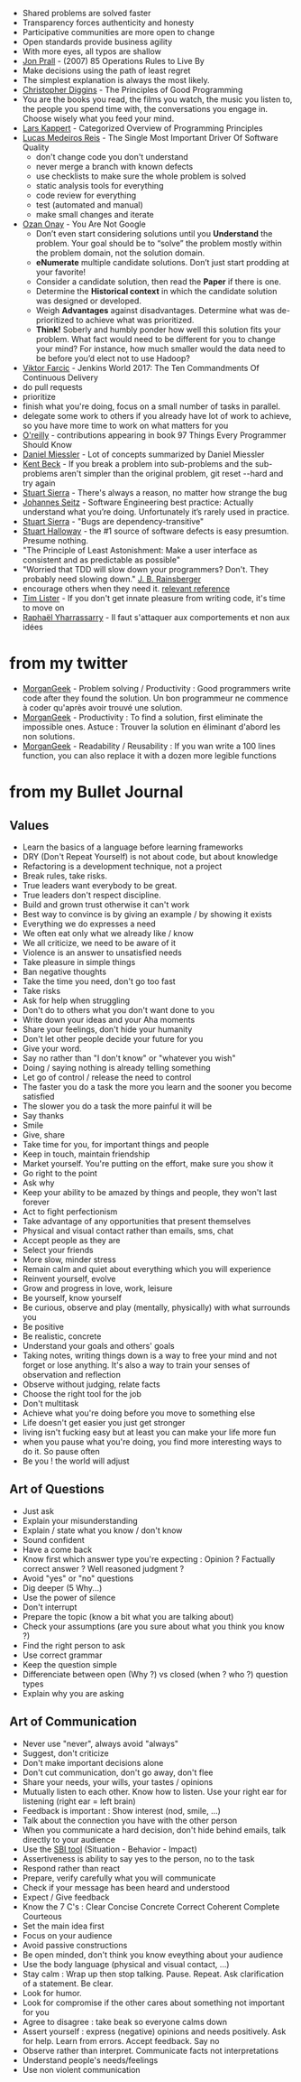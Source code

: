 * Shared problems are solved faster
* Transparency forces authenticity and honesty
* Participative communities are more open to change
* Open standards provide business agility
* With more eyes, all typos are shallow
* [Jon Prall](http://jprall.typepad.com/blog/2010/10/85-operational-rules.html) - (2007) 85 Operations Rules to Live By
* Make decisions using the path of least regret
* The simplest explanation is always the most likely.
* [Christopher Diggins](http://www.artima.com/weblogs/viewpost.jsp?thread=331531) - The Principles of Good Programming
* You are the books you read, the films you watch, the music you listen to, the people you spend time with, the conversations you engage in. Choose wisely what you feed your mind.
* [Lars Kappert](https://webpro.github.io/programming-principles/) - Categorized Overview of Programming Principles
* [Lucas Medeiros Reis](https://dev.to/iamlucasmreis/the-single-most-important-driver-of-software-quality) - The Single Most Important Driver Of Software Quality
  * don't change code you don't understand
  * never merge a branch with known defects
  * use checklists to make sure the whole problem is solved
  * static analysis tools for everything
  * code review for everything
  * test (automated and manual)
  * make small changes and iterate
* [Ozan Onay](https://blog.bradfieldcs.com/you-are-not-google-84912cf44afb) - You Are Not Google
  * Don’t even start considering solutions until you **Understand** the problem. Your goal should be to “solve” the problem mostly within the problem domain, not the solution domain.
  * **eNumerate** multiple candidate solutions. Don’t just start prodding at your favorite!
  * Consider a candidate solution, then read the **Paper** if there is one.
  * Determine the **Historical context** in which the candidate solution was designed or developed.
  * Weigh **Advantages** against disadvantages. Determine what was de-prioritized to achieve what was prioritized.
  * **Think!** Soberly and humbly ponder how well this solution fits your problem. What fact would need to be different for you to change your mind? For instance, how much smaller would the data need to be before you’d elect not to use Hadoop?
* [Viktor Farcic](cd/viktor_farcic_on_continuous_delivery.md) - Jenkins World 2017: The Ten Commandments Of Continuous Delivery
* do pull requests
* prioritize
* finish what you're doing, focus on a small number of tasks in parallel. 
* delegate some work to others if you already have lot of work to achieve, so you have more time to work on what matters for you
* [O'reilly](http://programmer.97things.oreilly.com/wiki/index.php/Contributions_Appearing_in_the_Book) - contributions appearing in book 97 Things Every Programmer Should Know
* [Daniel Miessler](https://danielmiessler.com/projects/concepts/) - Lot of concepts summarized by Daniel Miessler
* [Kent Beck](https://twitter.com/KentBeck/statuses/499584833929367552) - If you break a problem into sub-problems and the sub-problems aren't simpler than the original problem, git reset --hard and try again
* [Stuart Sierra](https://twitter.com/stuartsierra/statuses/512009723282206722) - There's always a reason, no matter how strange the bug
* [Johannes Seitz](https://twitter.com/Ookami86/statuses/515483645663252480) - Software Engineering best practice: Actually understand what you’re doing. Unfortunately it’s rarely used in practice.
* [Stuart Sierra](https://twitter.com/stuartsierra/statuses/516967544167489536) - "Bugs are dependency-transitive"
* [Stuart Halloway](https://twitter.com/stuarthalloway/statuses/502906568569286657) - the #1 source of software defects is easy presumtion. Presume nothing.
* "The Principle of Least Astonishment: Make a user interface as consistent and as predictable as possible"
* "Worried that TDD will slow down your programmers? Don't. They probably need slowing down." [J. B. Rainsberger](https://twitter.com/jbrains/statuses/167297606698008576)
* encourage others when they need it. [relevant reference](https://imgur.com/gallery/ihRohVQ)
* [Tim Lister](https://twitter.com/abt_programming/statuses/538015028574945280) - If you don't get innate pleasure from writing code, it's time to move on
* [Raphaël Yharrassarry](https://twitter.com/QuentinG/status/532974296269062144/photo/1) - Il faut s'attaquer aux comportements et non aux idées

# from my twitter
* [MorganGeek](https://twitter.com/MorganGeek/statuses/420907517934178304) - Problem solving / Productivity : Good programmers write code after they found the solution. Un bon programmeur ne commence à coder qu'après avoir trouvé une solution.
* [MorganGeek](https://twitter.com/MorganGeek/statuses/450614047608934400) - Productivity : To find a solution, first eliminate the impossible ones. Astuce : Trouver la solution en éliminant d'abord les non solutions.
* [MorganGeek](https://twitter.com/MorganGeek/statuses/450218285129531392) - Readability / Reusability : If you wan write a 100 lines function, you can also replace it with a dozen more legible functions

# from my Bullet Journal
## Values 
* Learn the basics of a language before learning frameworks
* DRY (Don't Repeat Yourself) is not about code, but about knowledge
* Refactoring is a development technique, not a project
* Break rules, take risks.
* True leaders want everybody to be great.
* True leaders don't respect discipline.
* Build and grown trust otherwise it can't work
* Best way to convince is by giving an example / by showing it exists
* Everything we do expresses a need
* We often eat only what we already like / know
* We all criticize, we need to be aware of it
* Violence is an answer to unsatisfied needs
* Take pleasure in simple things
* Ban negative thoughts
* Take the time you need, don't go too fast
* Take risks 
* Ask for help when struggling
* Don't do to others what you don't want done to you
* Write down your ideas and your Aha moments
* Share your feelings, don't hide your humanity 
* Don't let other people decide your future for you
* Give your word. 
* Say no rather than "I don't know" or "whatever you wish"
* Doing / saying nothing is already telling something
* Let go of control / release the need to control
* The faster you do a task the more you learn and the sooner you become satisfied
* The slower you do a task the more painful it will be
* Say thanks
* Smile
* Give, share
* Take time for you, for important things and people
* Keep in touch, maintain friendship
* Market yourself. You're putting on the effort, make sure you show it
* Go right to the point
* Ask why
* Keep your ability to be amazed by things and people, they won't last forever
* Act to fight perfectionism
* Take advantage of any opportunities that present themselves
* Physical and visual contact rather than emails, sms, chat
* Accept people as they are
* Select your friends
* More slow, minder stress
* Remain calm and quiet about everything which you will experience
* Reinvent yourself, evolve
* Grow and progress in love, work, leisure
* Be yourself, know yourself
* Be curious, observe and play (mentally, physically) with what surrounds you
* Be positive
* Be realistic, concrete
* Understand your goals and others' goals
* Taking notes, writing things down is a way to free your mind and not forget or lose anything. It's also a way to train your senses of observation and reflection
* Observe without judging, relate facts
* Choose the right tool for the job
* Don't multitask
* Achieve what you're doing before you move to something else
* Life doesn't get easier you just get stronger
* living isn't fucking easy but at least you can make your life more fun
* when you pause what you're doing, you find more interesting ways to do it. So pause often
* Be you ! the world will adjust

## Art of Questions
* Just ask
* Explain your misunderstanding 
* Explain / state what you know / don't know
* Sound confident
* Have a come back
* Know first which answer type you're expecting : Opinion ? Factually correct answer ? Well reasoned judgment ? 
* Avoid "yes" or "no" questions 
* Dig deeper (5 Why...)
* Use the power of silence
* Don't interrupt
* Prepare the topic (know a bit what you are talking about)
* Check your assumptions (are you sure about what you think you know ?)
* Find the right person to ask
* Use correct grammar
* Keep the question simple
* Differenciate between open (Why ?) vs closed (when ? who ?) question types
* Explain why you are asking 

## Art of Communication
* Never use "never", always avoid "always"
* Suggest, don't criticize
* Don't make important decisions alone
* Don't cut communication, don't go away, don't flee
* Share your needs, your wills, your tastes / opinions
* Mutually listen to each other. Know how to listen. Use your right ear for listening (right ear = left brain) 
* Feedback is important : Show interest (nod, smile, ...)
* Talk about the connection you have with the other person
* When you communicate a hard decision, don't hide behind emails, talk directly to your audience
* Use the [SBI tool](https://www.mindtools.com/pages/article/situation-behavior-impact-feedback.htm) (Situation - Behavior - Impact)
* Assertiveness is ability to say yes to the person, no to the task 
* Respond rather than react
* Prepare, verify carefully what you will communicate
* Check if your message has been heard and understood
* Expect / Give feedback 
* Know the 7 C's : Clear Concise Concrete Correct Coherent Complete Courteous 
* Set the main idea first
* Focus on your audience
* Avoid passive constructions
* Be open minded, don't think you know eveything about your audience
* Use the body language (physical and visual contact, ...)
* Stay calm : Wrap up then stop talking. Pause. Repeat. Ask clarification of a statement. Be clear. 
* Look for humor. 
* Look for compromise if the other cares about something not important for you 
* Agree to disagree : take beak so everyone calms down 
* Assert yourself : express (negative) opinions and needs positively. Ask for help. Learn from errors. Accept feedback. Say no
* Observe rather than interpret. Communicate facts not interpretations
* Understand people's needs/feelings
* Use non violent communication 
